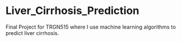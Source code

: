 # Liver_Cirrhosis_Prediction
Final Project for TRGN515 where I use machine learning algorithms to predict liver cirrhosis. 
